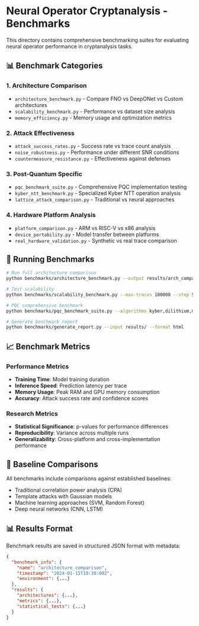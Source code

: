 # Neural Operator Cryptanalysis - Benchmarks

This directory contains comprehensive benchmarking suites for evaluating neural operator performance in cryptanalysis tasks.

## 📊 Benchmark Categories

### 1. Architecture Comparison
- `architecture_benchmark.py` - Compare FNO vs DeepONet vs Custom architectures
- `scalability_benchmark.py` - Performance vs dataset size analysis
- `memory_efficiency.py` - Memory usage and optimization metrics

### 2. Attack Effectiveness
- `attack_success_rates.py` - Success rate vs trace count analysis
- `noise_robustness.py` - Performance under different SNR conditions
- `countermeasure_resistance.py` - Effectiveness against defenses

### 3. Post-Quantum Specific
- `pqc_benchmark_suite.py` - Comprehensive PQC implementation testing
- `kyber_ntt_benchmark.py` - Specialized Kyber NTT operation analysis
- `lattice_attack_comparison.py` - Traditional vs neural approaches

### 4. Hardware Platform Analysis
- `platform_comparison.py` - ARM vs RISC-V vs x86 analysis
- `device_portability.py` - Model transfer between platforms
- `real_hardware_validation.py` - Synthetic vs real trace comparison

## 🏃 Running Benchmarks

```bash
# Run full architecture comparison
python benchmarks/architecture_benchmark.py --output results/arch_comparison.json

# Test scalability
python benchmarks/scalability_benchmark.py --max-traces 100000 --step 5000

# PQC comprehensive benchmark
python benchmarks/pqc_benchmark_suite.py --algorithms kyber,dilithium,mceliece

# Generate benchmark report
python benchmarks/generate_report.py --input results/ --format html
```

## 📈 Benchmark Metrics

### Performance Metrics
- **Training Time**: Model training duration
- **Inference Speed**: Prediction latency per trace
- **Memory Usage**: Peak RAM and GPU memory consumption
- **Accuracy**: Attack success rate and confidence scores

### Research Metrics
- **Statistical Significance**: p-values for performance differences
- **Reproducibility**: Variance across multiple runs
- **Generalizability**: Cross-platform and cross-implementation performance

## 🎯 Baseline Comparisons

All benchmarks include comparisons against established baselines:
- Traditional correlation power analysis (CPA)
- Template attacks with Gaussian models
- Machine learning approaches (SVM, Random Forest)
- Deep neural networks (CNN, LSTM)

## 📊 Results Format

Benchmark results are saved in structured JSON format with metadata:

```json
{
  "benchmark_info": {
    "name": "architecture_comparison",
    "timestamp": "2024-01-15T10:30:00Z",
    "environment": {...}
  },
  "results": {
    "architectures": {...},
    "metrics": {...},
    "statistical_tests": {...}
  }
}
```